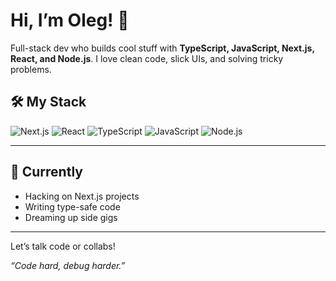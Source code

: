 # Hi, I’m Oleg! 👋

Full-stack dev who builds cool stuff with **TypeScript, JavaScript, Next.js, React, and Node.js**. I love clean code, slick UIs, and solving tricky problems.

## 🛠️ My Stack
![Next.js](https://img.shields.io/badge/-Next.js-141413?logo=next.js&logoColor=white&style=flat) ![React](https://img.shields.io/badge/-React-61DAFB?logo=react&logoColor=white&style=flat) ![TypeScript](https://img.shields.io/badge/-TypeScript-3178C6?logo=typescript&logoColor=white&style=flat) ![JavaScript](https://img.shields.io/badge/-JavaScript-F7DF1E?logo=javascript&logoColor=black&style=flat) ![Node.js](https://img.shields.io/badge/-Node.js-339933?logo=node.js&logoColor=white&style=flat)    

---

## 🌟 Currently
- Hacking on Next.js projects  
- Writing type-safe code  
- Dreaming up side gigs  

---

<!-- ## 📬 Connect -->
<!-- - [LinkedIn](https://www.linkedin.com/in/your-linkedin) -->  
<!-- - [Twitter/X](https://twitter.com/your-twitter) -->  
<!-- - [Email](mailto:your-email@example.com) -->  

Let’s talk code or collabs!

*“Code hard, debug harder.”*
